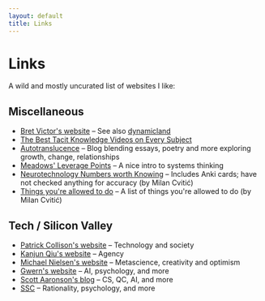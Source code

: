 ```yaml
---
layout: default
title: Links
---
```

# Links

A wild and mostly uncurated list of websites I like:

## Miscellaneous

* [Bret Victor's website](https://worrydream.com/) – See also [dynamicland](https://dynamicland.org/) 
* [The Best Tacit Knowledge Videos on Every Subject](https://www.lesswrong.com/posts/SXJGSPeQWbACveJhs/the-best-tacit-knowledge-videos-on-every-subject) 
* [Autotranslucence](https://autotranslucence.wordpress.com/) – Blog blending essays, poetry and more exploring growth, change, relationships 
* [Meadows' Leverage Points](https://donellameadows.org/archives/leverage-points-places-to-intervene-in-a-system/) – A nice intro to systems thinking
* [Neurotechnology Numbers worth Knowing](https://milan.cvitkovic.net/writing/neurotechnology_numbers_worth_knowing/) – Includes Anki cards; have not checked anything for accuracy (by Milan Cvitić)
* [Things you're allowed to do](https://milan.cvitkovic.net/writing/things_youre_allowed_to_do/) – A list of things you're allowed to do (by Milan Cvitić)


## Tech / Silicon Valley

* [Patrick Collison's website](https://patrickcollison.com/) – Technology and society
* [Kanjun Qiu's website](https://kanjunqiu.com/) – Agency
* [Michael Nielsen's website](https://michaelnielsen.org/) – Metascience, creativity and optimism
* [Gwern's website](https://www.gwern.net/) – AI, psychology, and more
* [Scott Aaronson's blog](https://scottaaronson.blog/) – CS, QC, AI, and more
* [SSC](https://www.astralcodexten.com/) – Rationality, psychology, and more